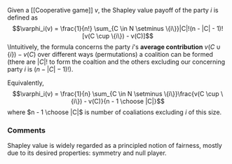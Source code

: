 Given a [[Cooperative game]] $v$, the Shapley value payoff of the party $i$ is defined as
$$\varphi_i(v) = \frac{1}{n!} \sum_{C \in N \setminus \{i\}}|C|!(n - |C| - 1)![v(C \cup \{i\}) - v(C)]$$\Intuitively, the formula concerns the party $i$'s **average contribution** $v(C \cup \{i\}) - v(C)$ over different ways (permutations) a coalition can be formed (there are $|C|!$ to form the coaltion and the others excluding our concerning party $i$ is $(n - |C| - 1)!$). 
 
Equivalently,
$$\varphi_i(v) = \frac{1}{n} \sum_{C \in N \setminus \{i\}}\frac{v(C \cup \{i\}) - v(C)}{n - 1 \choose |C|}$$
where $n - 1 \choose |C|$ is number of coaliations excluding $i$ of this size.


### Comments
Shapley value is widely regarded as a principled notion of fairness, mostly due to its desired properties: symmetry and null player.